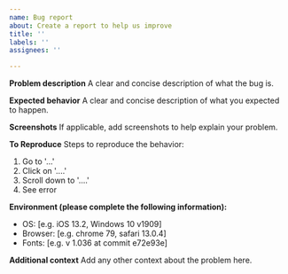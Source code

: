 ```yaml
---
name: Bug report
about: Create a report to help us improve
title: ''
labels: ''
assignees: ''

---
```


**Problem description**
A clear and concise description of what the bug is.

**Expected behavior**
A clear and concise description of what you expected to happen.

**Screenshots**
If applicable, add screenshots to help explain your problem.

**To Reproduce**
Steps to reproduce the behavior:
1. Go to '...'
2. Click on '....'
3. Scroll down to '....'
4. See error

**Environment (please complete the following information):**
- OS: [e.g. iOS 13.2, Windows 10 v1909]
- Browser: [e.g. chrome 79, safari 13.0.4]
- Fonts: [e.g. v 1.036 at commit e72e93e]

**Additional context**
Add any other context about the problem here.
